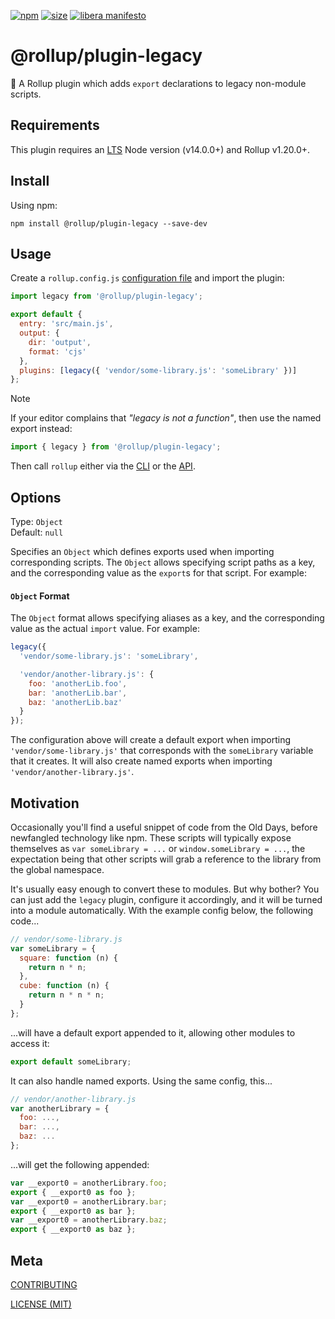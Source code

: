 [npm]: https://img.shields.io/npm/v/@rollup/plugin-legacy
[npm-url]: https://www.npmjs.com/package/@rollup/plugin-legacy
[size]: https://packagephobia.now.sh/badge?p=@rollup/plugin-legacy
[size-url]: https://packagephobia.now.sh/result?p=@rollup/plugin-legacy

[![npm][npm]][npm-url]
[![size][size]][size-url]
[![libera manifesto](https://img.shields.io/badge/libera-manifesto-lightgrey.svg)](https://liberamanifesto.com)

# @rollup/plugin-legacy

🍣 A Rollup plugin which adds `export` declarations to legacy non-module scripts.

## Requirements

This plugin requires an [LTS](https://github.com/nodejs/Release) Node version (v14.0.0+) and Rollup v1.20.0+.

## Install

Using npm:

```console
npm install @rollup/plugin-legacy --save-dev
```

## Usage

Create a `rollup.config.js` [configuration file](https://www.rollupjs.org/guide/en/#configuration-files) and import the plugin:

```js
import legacy from '@rollup/plugin-legacy';

export default {
  entry: 'src/main.js',
  output: {
    dir: 'output',
    format: 'cjs'
  },
  plugins: [legacy({ 'vendor/some-library.js': 'someLibrary' })]
};
```

> [!NOTE]
> If your editor complains that _"legacy is not a function"_, then use the named export instead:
>
> ```js
> import { legacy } from '@rollup/plugin-legacy';
> ```

Then call `rollup` either via the [CLI](https://www.rollupjs.org/guide/en/#command-line-reference) or the [API](https://www.rollupjs.org/guide/en/#javascript-api).

## Options

Type: `Object`<br>
Default: `null`

Specifies an `Object` which defines exports used when importing corresponding scripts. The `Object` allows specifying script paths as a key, and the corresponding value as the `export`s for that script. For example:

#### `Object` Format

The `Object` format allows specifying aliases as a key, and the corresponding value as the actual `import` value. For example:

```js
legacy({
  'vendor/some-library.js': 'someLibrary',

  'vendor/another-library.js': {
    foo: 'anotherLib.foo',
    bar: 'anotherLib.bar',
    baz: 'anotherLib.baz'
  }
});
```

The configuration above will create a default export when importing `'vendor/some-library.js'` that corresponds with the `someLibrary` variable that it creates. It will also create named exports when importing `'vendor/another-library.js'`.

## Motivation

Occasionally you'll find a useful snippet of code from the Old Days, before newfangled technology like npm. These scripts will typically expose themselves as `var someLibrary = ...` or `window.someLibrary = ...`, the expectation being that other scripts will grab a reference to the library from the global namespace.

It's usually easy enough to convert these to modules. But why bother? You can just add the `legacy` plugin, configure it accordingly, and it will be turned into a module automatically. With the example config below, the following code...

```js
// vendor/some-library.js
var someLibrary = {
  square: function (n) {
    return n * n;
  },
  cube: function (n) {
    return n * n * n;
  }
};
```

...will have a default export appended to it, allowing other modules to access it:

```js
export default someLibrary;
```

It can also handle named exports. Using the same config, this...

```js
// vendor/another-library.js
var anotherLibrary = {
  foo: ...,
  bar: ...,
  baz: ...
};
```

...will get the following appended:

```js
var __export0 = anotherLibrary.foo;
export { __export0 as foo };
var __export0 = anotherLibrary.bar;
export { __export0 as bar };
var __export0 = anotherLibrary.baz;
export { __export0 as baz };
```

## Meta

[CONTRIBUTING](/.github/CONTRIBUTING.md)

[LICENSE (MIT)](/LICENSE)
